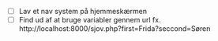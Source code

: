 - [ ] Lav et nav system på hjemmeskærmen
- [ ] Find ud af at bruge variabler gennem url fx. http://localhost:8000/sjov.php?first=Frida?seccond=Søren
